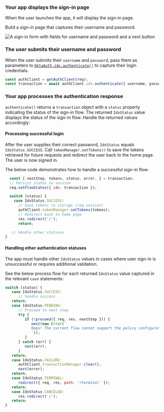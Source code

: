### Your app displays the sign-in page

When the user launches the app, it will display the sign-in page.

Build a sign-in page that captures their username and password.

<div class="half wireframe-border">

![A sign-in form with fields for username and password and a next button](/images/sign-in-form-username-password.png)

<!--

Source image: https://www.figma.com/file/YH5Zhzp66kGCglrXQUag2E/%F0%9F%93%8A-Updated-Diagrams-for-Dev-Docs?node-id=3398%3A36678&t=wzNwSZkdctajVush-1 sign-in-form-username-password
 -->

</div>

### The user submits their username and password

When the user submits their `username` and `password`, pass them as parameters to [`OktaAuth.idx.authenticate()`](https://github.com/okta/okta-auth-js/blob/master/docs/idx.md#idxauthenticate) to capture their login credentials.

```javascript
const authClient = getAuthClient(req);
const transaction = await authClient.idx.authenticate({ username, password });
```

### Your app processes the authentication response

`authenticate()` returns a `transaction` object with a `status` property indicating the status of the sign-in flow. The returned `IdxStatus` value displays the status of the sign-in flow. Handle the returned values accordingly:

#### Processing successful login

After the user supplies their correct password, `IdxStatus` equals `IdxStatus.SUCCESS`. Call `tokenManager.setTokens()` to save the tokens retrieved for future requests and redirect the user back to the home page. The user is now signed in.

The below code demonstrates how to handle a successful sign-in flow:

```js
  const { nextStep, tokens, status, error, } = transaction;
  // Persist states to session
  req.setFlowStates({ idx: transaction });

  switch (status) {
    case IdxStatus.SUCCESS:
      // Save tokens to storage (req.session)
      authClient.tokenManager.setTokens(tokens);
      // Redirect back to home page
      res.redirect('/');
      return;

   // Handle other statuses
}
```

#### Handling other authentication statuses

The app must handle other `IdxStatus` values in cases where user sign-in is unsuccessful or requires additional validation.
 
See the below process flow for each returned `IdxStatus` value captured in the relevant `case` statements:

```js
switch (status) {
   case IdxStatus.SUCCESS:
      // handle success
   return;
   case IdxStatus.PENDING:
      // Proceed to next step
      try {
         if (!proceed({ req, res, nextStep })) {
            next(new Error(`
            Oops! The current flow cannot support the policy configuration in your org.
            `));
         }
      } catch (err) {
         next(err);
      }
   return;
   case IdxStatus.FAILURE:
      authClient.transactionManager.clear();
      next(error);
   return;
   case IdxStatus.TERMINAL:
      redirect({ req, res, path: '/terminal' });
   return;
   case IdxStatus.CANCELED:
      res.redirect('/');
   return;
}
```
